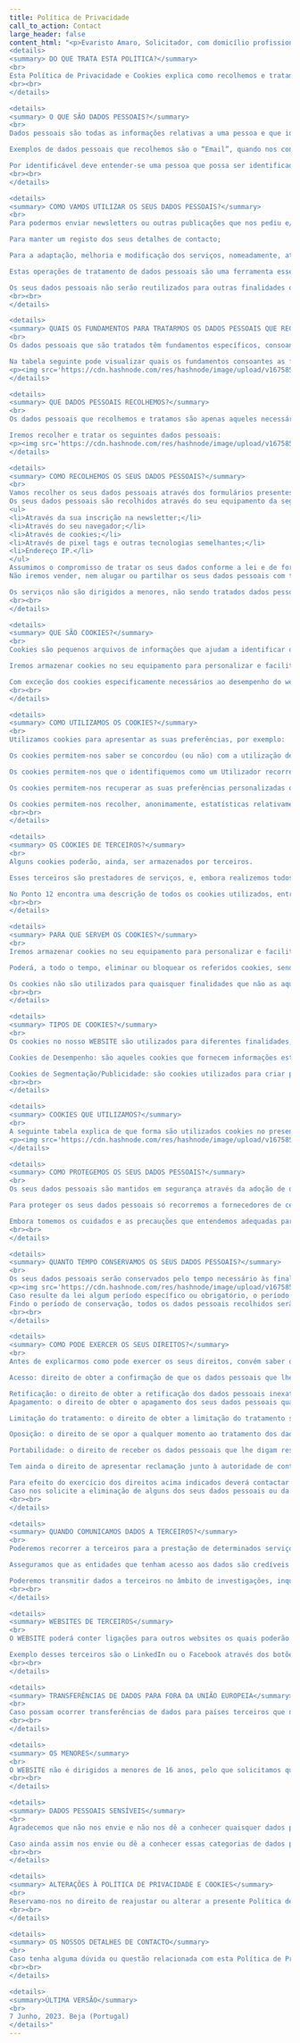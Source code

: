 ```yaml
---
title: Política de Privacidade
call_to_action: Contact
large_header: false
content_html: "<p>Evaristo Amaro, Solicitador, com domicílio profissional na Av. Miguel Fernandes 10-B, 7800-396 Beja e NIF: 195 076 338, representa um escritório que se dedica à prestação de serviços jurídicos, sendo o proprietário do domínio evaristoamaro.pt, onde se encontra alojado o seu WEBSITE.</p><p>ESTAMOS EMPENHADOS EM PROTEGER A PRIVACIDADE E OS DADOS PESSOAIS DOS SEUS CLIENTES E UTILIZADORES DO WEBSITE, PELO QUE ELABOROU E ADOTOU A PRESENTE POLÍTICA E AS PRÁTICAS AQUI DESCRITAS. ESTA POLÍTICA DE PRIVACIDADE E COOKIES EXPLICA COMO SÃO RECOLHIDOS E TRATADOS OS SEUS DADOS PESSOAIS PELO QUE ACONSELHAMOS A SUA LEITURA PARA CONHECER AS CONDIÇÕES OS SEUS DADOS PESSOAIS SÃO RECOLHIDOS E UTILIZADOS.</p>
<details>
<summary> DO QUE TRATA ESTA POLÍTICA?</summary>
<br>
Esta Política de Privacidade e Cookies explica como recolhemos e tratamos os dados pessoais que são necessários para o fornecimento de serviços que estão disponíveis através do WEBSITE, descrevendo as práticas adotadas para esse efeito.
<br><br>
</details>

<details>
<summary> O QUE SÃO DADOS PESSOAIS?</summary>
<br>
Dados pessoais são todas as informações relativas a uma pessoa e que identificam essa mesma pessoa, ou, a tornam identificável, independentemente da natureza e suporte das informações e incluindo o som e a imagem da pessoa.

Exemplos de dados pessoais que recolhemos são o “Email”, quando nos contacta, ou, o “Endereço IP”, quando nos visita.

Por identificável deve entender-se uma pessoa que possa ser identificada, direta ou indiretamente, designadamente por referência a um número de identificação ou a outros elementos específicos da sua identidade física, fisiológica, psíquica, económica, cultural ou social.
<br><br>
</details>

<details>
<summary> COMO VAMOS UTILIZAR OS SEUS DADOS PESSOAIS?</summary>
<br>
Para podermos enviar newsletters ou outras publicações que nos pediu e/ou que possam ser do seu interesse;</p><Para>Para as operações e gestão do WEBSITE;

Para manter um registo dos seus detalhes de contacto;

Para a adaptação, melhoria e modificação dos serviços, nomeadamente, através da identificação de tendências de utilização.

Estas operações de tratamento de dados pessoais são uma ferramenta essencial para a sua satisfação e para a nossa atividade e são realizadas de acordo com a legislação aplicável e conforme as melhores práticas.

Os seus dados pessoais não serão reutilizados para outras finalidades que não sejam previamente identificadas ou que não tenham qualquer relação com aquelas finalidades para as quais foram inicialmente recolhidos.
<br><br>
</details>

<details>
<summary> QUAIS OS FUNDAMENTOS PARA TRATARMOS OS DADOS PESSOAIS QUE RECOLHEMOS?</summary>
<br>
Os dados pessoais que são tratados têm fundamentos específicos, consoante as finalidades a que se destinam.

Na tabela seguinte pode visualizar quais os fundamentos consoantes as finalidades acima identificadas:
<p><img src='https://cdn.hashnode.com/res/hashnode/image/upload/v1675856004557/On07lvVLI.PNG?auto=compress'></p>
</details>

<details>
<summary> QUE DADOS PESSOAIS RECOLHEMOS?</summary>
<br>
Os dados pessoais que recolhemos e tratamos são apenas aqueles necessários e adequados às finalidades acima indicadas.

Iremos recolher e tratar os seguintes dados pessoais:
<p><img src='https://cdn.hashnode.com/res/hashnode/image/upload/v1675856170713/8klVpiACV.PNG?auto=compress'></p>
</details>

<details>
<summary> COMO RECOLHEMOS OS SEUS DADOS PESSOAIS?</summary>
<br>
Vamos recolher os seus dados pessoais através dos formulários presentes no WEBSITE, mas igualmente através do WEBSITE e da comunicação que este faz com o seu equipamento e mensagens de e-mail que nos envia.
Os seus dados pessoais são recolhidos através do seu equipamento da seguinte forma:
<ul>
<li>Através da sua inscrição na newsletter;</li>
<li>Através do seu navegador;</li>
<li>Através de cookies;</li>
<li>Através de pixel tags e outras tecnologias semelhantes;</li>
<li>Endereço IP.</li>
</ul>
Assumimos o compromisso de tratar os seus dados conforme a lei e de forma legítima.
Não iremos vender, nem alugar ou partilhar os seus dados pessoais com terceiros, exceto nos casos claramente identificados nesta Política de Privacidade e Cookies (ver Ponto 16 para perceber como).

Os serviços não são dirigidos a menores, não sendo tratados dados pessoais de menores de forma intencional.
<br><br>
</details>

<details>
<summary> QUE SÃO COOKIES?</summary>
<br>
Cookies são pequenos arquivos de informações que ajudam a identificar o seu browser e que podem armazenar informações, por exemplo, configurações e preferências do Utilizador.

Iremos armazenar cookies no seu equipamento para personalizar e facilitar ao máximo a navegação, mas também, para a solução de problemas, estatísticas, garantia de qualidade, e para monitorar a segurança do sistema.

Com exceção dos cookies especificamente necessários ao desempenho do website, o armazenamento de outros cookies dependerá sempre da aceitação e consentimento do Utilizador, podendo esse consentimento ser retirado a todo o tempo através de ferramentas específicas do browser.
<br><br>
</details>

<details>
<summary> COMO UTILIZAMOS OS COOKIES?</summary>
<br>
Utilizamos cookies para apresentar as suas preferências, por exemplo:

Os cookies permitem-nos saber se concordou (ou não) com a utilização de cookies no WEBSITE;

Os cookies permitem-nos que o identifiquemos como um Utilizador recorrente;

Os cookies permitem-nos recuperar as suas preferências personalizadas quando navega;

Os cookies permitem-nos recolher, anonimamente, estatísticas relativamente aos vídeos que visualizou no WEBSITE.
<br><br>
</details>

<details>
<summary> OS COOKIES DE TERCEIROS?</summary>
<br>
Alguns cookies poderão, ainda, ser armazenados por terceiros.

Esses terceiros são prestadores de serviços, e, embora realizemos todos os esforços no sentido de recorrermos apenas a prestadores de serviços que forneçam garantias de utilização de medidas técnicas e organizativas adequadas e conformes aos requisitos da legislação relevante em matéria de proteção de dados, o Utilizador entende que não somos responsáveis pelo conteúdo e exatidão das políticas de privacidade e de cookies destes terceiros.

No Ponto 12 encontra uma descrição de todos os cookies utilizados, entre eles, os de terceiros.
<br><br>
</details>

<details>
<summary> PARA QUE SERVEM OS COOKIES?</summary>
<br>
Iremos armazenar cookies no seu equipamento para personalizar e facilitar ao máximo a navegação, mas também, para a solução de problemas, estatísticas, garantia de qualidade, e para monitorar a segurança do sistema.

Poderá, a todo o tempo, eliminar ou bloquear os referidos cookies, sendo que, ao fazê-lo, alguns recursos deste WEBSITE poderão não funcionar como previsto.

Os cookies não são utilizados para quaisquer finalidades que não as aqui descritas.
<br><br>
</details>

<details>
<summary> TIPOS DE COOKIES?</summary>
<br>
Os cookies no nosso WEBSITE são utilizados para diferentes finalidades, mas, em geral, a sua utilização pode ser dividida nas seguintes categorias:

Cookies de Desempenho: são aqueles cookies que fornecem informações estatísticas sobre o uso do WEBSITE, ou seja, a análise da web.

Cookies de Segmentação/Publicidade: são cookies utilizados para criar perfis ou personalizar conteúdos.
<br><br>
</details>

<details>
<summary> COOKIES QUE UTILIZAMOS?</summary>
<br>
A seguinte tabela explica de que forma são utilizados cookies no presente WEBSITE.
<p><img src='https://cdn.hashnode.com/res/hashnode/image/upload/v1675855441857/w6WUsCxLp.PNG?auto=compress'></p>
</details>

<details>
<summary> COMO PROTEGEMOS OS SEUS DADOS PESSOAIS?</summary>
<br>
Os seus dados pessoais são mantidos em segurança através da adoção de diversas medidas de segurança, de caráter técnico e organizativo que garantem que só têm acesso aos dados pessoais os Colaboradores e os processos que devem aceder aos mesmos, conforme regras criadas para o efeito.

Para proteger os seus dados pessoais só recorremos a fornecedores de centros de dados que nos ofereçam medidas de segurança adequadas e documentadas, nomeadamente, garantias que os seus dados pessoais são armazenados em servidores que são mantidos em ambientes controlados com acessos limitados.

Embora tomemos os cuidados e as precauções que entendemos adequadas para proteger os dados pessoais que nos fornece e recolhemos, é preciso ter consciência que nenhum sistema de segurança é impenetrável.
<br><br>
</details>

<details>
<summary> QUANTO TEMPO CONSERVAMOS OS SEUS DADOS PESSOAIS?</summary>
<br>
Os seus dados pessoais serão conservados pelo tempo necessário às finalidades a que se destinam, conforme elencado nesta Política de Privacidade e Cookies. Assim:
<p><img src='https://cdn.hashnode.com/res/hashnode/image/upload/v1675856562430/lbXHxmLMJ.PNG?auto=compress'></p>
Caso resulte da lei algum período específico ou obrigatório, o período de conservação dos dados será esse. Em todos os outros casos, os dados pessoais serão conservados no máximo durante os tempos acima indicados, períodos que entendemos como suficiente para cumprimento das finalidades.
Findo o período de conservação, todos os dados pessoais recolhidos serão eliminados.
<br><br>
</details>

<details>
<summary> COMO PODE EXERCER OS SEUS DIREITOS?</summary>
<br>
Antes de explicarmos como pode exercer os seus direitos, convém saber quais são. Assim, a legislação atribui-lhe o direito de nos solicitar o exercício dos seguintes direitos:

Acesso: direito de obter a confirmação de que os dados pessoais que lhe digam respeito são ou não objeto de tratamento e, se for esse o caso, o direito de aceder aos seus dados pessoais;

Retificação: o direito de obter a retificação dos dados pessoais inexatos que lhe digam respeito e a que os seus dados pessoais incompletos sejam completados;
Apagamento: o direito de obter o apagamento dos seus dados pessoais quando se aplique um dos motivos elencados na legislação;

Limitação do tratamento: o direito de obter a limitação do tratamento se se aplicar uma das situações elencadas na legislação;

Oposição: o direito de se opor a qualquer momento ao tratamento dos dados pessoais que lhe digam respeito;

Portabilidade: o direito de receber os dados pessoais que lhe digam respeito num formato estruturado, de uso corrente e de leitura automática.

Tem ainda o direito de apresentar reclamação junto à autoridade de controlo competente (em Portugal, a <a href='https://www.cnpd.pt/'>Comissão Nacional de Proteção de Dados.</a>

Para efeito do exercício dos direitos acima indicados deverá contactar connosco através do seguinte endereço de <a href='mailto:7823@solicitador.pt'> Email.</a> 
Caso nos solicite a eliminação de alguns dos seus dados pessoais ou da sua totalidade, alguns dos serviços solicitados poderão não lhe ser prestados e iremos conservar apenas os dados pessoais necessários para o cumprimento das obrigações legais a que se encontra vinculada.
<br><br>
</details>

<details>
<summary> QUANDO COMUNICAMOS DADOS A TERCEIROS?</summary>
<br>
Poderemos recorrer a terceiros para a prestação de determinados serviços, a nível de manutenção, apoio técnico, marketing, faturação ou gestão de pagamentos, podendo estes ter acesso a alguns dos dados pessoais, nomeadamente, os dados necessários para os fins contratualizados.

Asseguramos que as entidades que tenham acesso aos dados são credíveis e oferecem elevadas garantias de proteção, nunca lhes sendo transmitidos dados para além do necessário à prestação do serviço contratado, permanecendo contudo a PRA como responsável pelos dados pessoais disponibilizados.

Poderemos transmitir dados a terceiros no âmbito de investigações, inquéritos e processos judiciais e/ou administrativos ou de natureza semelhante, desde que para tal seja devidamente ordenada por ordem judicial nesse sentido.
<br><br>
</details>

<details>
<summary> WEBSITES DE TERCEIROS</summary>
<br>
O WEBSITE poderá conter ligações para outros websites os quais poderão recolher tratar os seus dados pessoais, e esse tratamento é da exclusiva responsabilidade dos proprietários desses websites, não tendo qualquer responsabilidade pelas suas políticas e/ou práticas.

Exemplo desses terceiros são o LinkedIn ou o Facebook através dos botões que estão presentes no WEBSITE.
<br><br>
</details>

<details>
<summary> TRANSFERÊNCIAS DE DADOS PARA FORA DA UNIÃO EUROPEIA</summary>
<br>
Caso possam ocorrer transferências de dados para países terceiros que não pertencendo à União Europeia, cumpriremos com as regras legais, nomeadamente no que respeita à adequabilidade do país de destino relativamente à proteção de dados pessoais e aos requisitos, que são aplicáveis a estas transferências, não sendo transferidos dados pessoais para jurisdições que não ofereçam garantias de segurança e proteção.
<br><br>
</details>

<details>
<summary> OS MENORES</summary>
<br>
O WEBSITE não é dirigidos a menores de 16 anos, pelo que solicitamos que estes menores não nos forneçam dados pessoais através do WEBSITE, aplicação, redes sociais e social media ou e-mails.
<br><br>
</details>

<details>
<summary> DADOS PESSOAIS SENSÍVEIS</summary>
<br>
Agradecemos que não nos envie e não nos dê a conhecer quaisquer dados pessoais sensíveis, ou seja, informações que revelem a origem racial ou étnica, opiniões políticas, crenças religiosas ou filosóficas, associação sindical, informações genéticas, informações biométricas, dados relativos à saúde ou dados relativos a vida sexual de uma pessoa natural ou a orientação sexual.

Caso ainda assim nos envie ou dê a conhecer essas categorias de dados pessoais, estes serão imediatamente apagados.
<br><br>
</details>

<details>
<summary> ALTERAÇÕES À POLÍTICA DE PRIVACIDADE E COOKIES</summary>
<br>
Reservamo-nos no direito de reajustar ou alterar a presente Política de Privacidade e Cookies, a qualquer momento, sendo essas alterações publicitadas.
<br><br>
</details>

<details>
<summary> OS NOSSOS DETALHES DE CONTACTO</summary>
<br>
Caso tenha alguma dúvida ou questão relacionada com esta Política de Privacidade e Cookies por favor contacte-nos pro escrito através do endereço de <a href='7823@solicitador.pt'> 7823@solicitador.pt</a>
<br><br>
</details>

<details>
<summary>ÚLTIMA VERSÃO</summary>
<br>
7 Junho, 2023. Beja (Portugal)
</details>"
---
```


